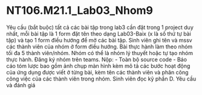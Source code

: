 # NT106.M21.1_Lab03_Nhom9
 Yêu cầu (bắt buộc) tất cả các bài tập trong lab3 cần đặt trong 1 project duy nhất, mỗi bài tập là 1 form đặt tên theo dạng Lab03-Baix (x là số thứ tự bài tập) và tạo 1 form điều hướng để mở các bài tập. Sinh viên ghi tên và mssv các thành viên của nhóm ở form điều hướng. Bài thực hành làm theo nhóm tối đa 5 thành viên/nhóm. Nhóm có thể là nhóm lý thuyết hoặc tự tạo nhóm thực hành. Đăng ký nhóm trên teams.  Nộp: - Toàn bộ source code - Báo cáo tóm lược bao gồm ảnh chụp màn hình kèm mô tả các bước hoạt động của ứng dụng được viết ở từng bài, kèm tên các thành viên và phân công công việc của các thành viên trong nhóm. Sinh viên đọc kỹ phần D. Yêu cầu và đánh giá
